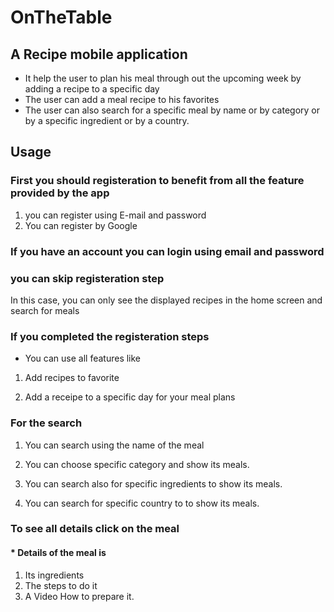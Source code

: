 # OnTheTable

## A Recipe mobile application
* It help the user to plan his meal through out the upcoming week by adding a recipe to a specific day
* The user can add a meal recipe to his favorites
* The user can also search for a specific meal by name or by category or by a specific ingredient or by a country.

## Usage
### First you should registeration to benefit from all the feature provided by the app
1. you can register using E-mail and password
2. You can register by Google


### If you have an account you can login using email and password

### you can skip registeration step

In this case, you can only see the displayed recipes in the home screen and search for meals


### If you completed the registeration steps
* You can use all features like 

1. Add recipes to favorite




2. Add a receipe to a specific day for your meal plans


### For the search
1. You can search using the name of the meal

2. You can choose specific category and show its meals.

3. You can search also for specific ingredients to show its meals.

4. You can search for specific country to to show its meals.


### To see all details click on the meal
#### * Details of the meal is
1. Its ingredients
2. The steps to do it
3. A Video How to prepare it. 




